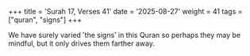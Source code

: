 +++
title = 'Surah 17, Verses 41'
date = '2025-08-27'
weight = 41
tags = ["quran", "signs"]
+++

We have surely varied ˹the signs˺ in this Quran so perhaps they may be mindful, but it only drives them farther away.